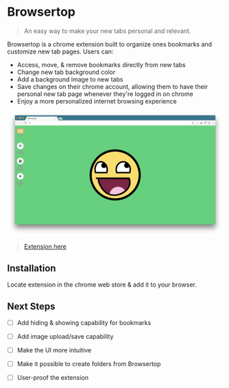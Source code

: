 # Browsertop
> An easy way to make your new tabs personal and relevant.

Browsertop is a chrome extension built to organize ones bookmarks and customize new tab pages. Users can:

* Access, move, & remove bookmarks directly from new tabs
* Change new tab background color
* Add a background image to new tabs
* Save changes on their chrome account, allowing them to have their personal new tab page whenever they're logged in on chrome
* Enjoy a more personalized internet browsing experience

![](assets/images/readme/screenshot.png)
> [Extension here](https://chrome.google.com/webstore/detail/browsertop-tab/jjhkcghjagpbcpgcokaedpikkppaohbn)

## Installation

Locate extension in the chrome web store & add it to your browser.

## Next Steps

- [ ] Add hiding & showing capability for bookmarks
- [ ] Add image upload/save capability

- [ ] Make the UI more intuitive

- [ ] Make it possible to create folders from Browsertop

- [ ] User-proof the extension
